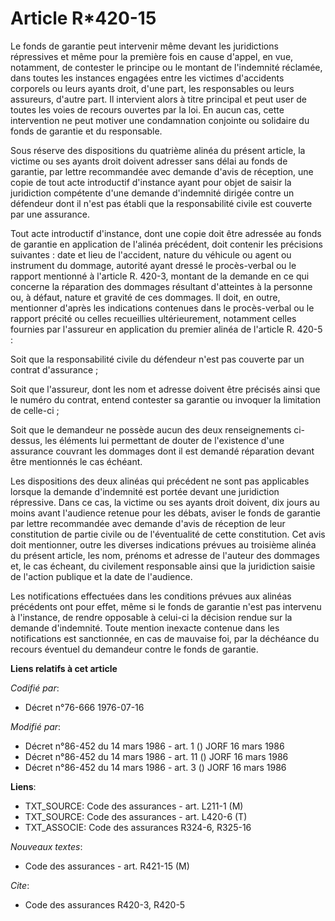 # Article R*420-15

Le fonds de garantie peut intervenir même devant les juridictions répressives et même pour la première fois en cause d'appel,
en vue, notamment, de contester le principe ou le montant de l'indemnité réclamée, dans toutes les instances engagées entre
les victimes d'accidents corporels ou leurs ayants droit, d'une part, les responsables ou leurs assureurs, d'autre part. Il
intervient alors à titre principal et peut user de toutes les voies de recours ouvertes par la loi. En aucun cas, cette
intervention ne peut motiver une condamnation conjointe ou solidaire du fonds de garantie et du responsable.

Sous réserve des dispositions du quatrième alinéa du présent article, la victime ou ses ayants droit doivent adresser sans
délai au fonds de garantie, par lettre recommandée avec demande d'avis de réception, une copie de tout acte introductif
d'instance ayant pour objet de saisir la juridiction compétente d'une demande d'indemnité dirigée contre un défendeur dont il
n'est pas établi que la responsabilité civile est couverte par une assurance.

Tout acte introductif d'instance, dont une copie doit être adressée au fonds de garantie en application de l'alinéa
précédent, doit contenir les précisions suivantes : date et lieu de l'accident, nature du véhicule ou agent ou instrument du
dommage, autorité ayant dressé le procès-verbal ou le rapport mentionné à l'article R. 420-3, montant de la demande en ce qui
concerne la réparation des dommages résultant d'atteintes à la personne ou, à défaut, nature et gravité de ces dommages. Il
doit, en outre, mentionner d'après les indications contenues dans le procès-verbal ou le rapport précité ou celles
recueillies ultérieurement, notamment celles fournies par l'assureur en application du premier alinéa de l'article R. 420-5 :

Soit que la responsabilité civile du défendeur n'est pas couverte par un contrat d'assurance ;

Soit que l'assureur, dont les nom et adresse doivent être précisés ainsi que le numéro du contrat, entend contester sa
garantie ou invoquer la limitation de celle-ci ;

Soit que le demandeur ne possède aucun des deux renseignements ci-dessus, les éléments lui permettant de douter de
l'existence d'une assurance couvrant les dommages dont il est demandé réparation devant être mentionnés le cas échéant.

Les dispositions des deux alinéas qui précédent ne sont pas applicables lorsque la demande d'indemnité est portée devant une
juridiction répressive. Dans ce cas, la victime ou ses ayants droit doivent, dix jours au moins avant l'audience retenue pour
les débats, aviser le fonds de garantie par lettre recommandée avec demande d'avis de réception de leur constitution de
partie civile ou de l'éventualité de cette constitution. Cet avis doit mentionner, outre les diverses indications prévues au
troisième alinéa du présent article, les nom, prénoms et adresse de l'auteur des dommages et, le cas écheant, du civilement
responsable ainsi que la juridiction saisie de l'action publique et la date de l'audience.

Les notifications effectuées dans les conditions prévues aux alinéas précédents ont pour effet, même si le fonds de garantie
n'est pas intervenu à l'instance, de rendre opposable à celui-ci la décision rendue sur la demande d'indemnité. Toute mention
inexacte contenue dans les notifications est sanctionnée, en cas de mauvaise foi, par la déchéance du recours éventuel du
demandeur contre le fonds de garantie.

**Liens relatifs à cet article**

_Codifié par_:

  - Décret n°76-666 1976-07-16

_Modifié par_:

  - Décret n°86-452 du 14 mars 1986 - art. 1 () JORF 16 mars 1986
  - Décret n°86-452 du 14 mars 1986 - art. 11 () JORF 16 mars 1986
  - Décret n°86-452 du 14 mars 1986 - art. 3 () JORF 16 mars 1986

**Liens**:

  - TXT_SOURCE: Code des assurances - art. L211-1 (M)
  - TXT_SOURCE: Code des assurances - art. L420-6 (T)
  - TXT_ASSOCIE: Code des assurances R324-6, R325-16

_Nouveaux textes_:

  - Code des assurances - art. R421-15 (M)

_Cite_:

  - Code des assurances R420-3, R420-5
